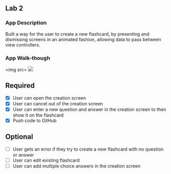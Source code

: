 ## Lab 2

### App Description
Built a way for the user to create a new flashcard, by presenting and dismissing screens in an animated fashion, allowing data to pass between view controllers.

### App Walk-though


<img src= ![](https://i.imgur.com/jfcMONI.gif)<br>


## Required
- [x] User can open the creation screen
- [x] User can cancel out of the creation screen
- [x] User can enter a new question and answer in the creation screen to then show it on the flashcard
- [x] Push code to GitHub
## Optional
- [ ] User gets an error if they try to create a new flashcard with no question or answer
- [ ] User can edit existing flashcard
- [ ] User can add multiple choice answers in the creation screen
